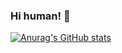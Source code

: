 ### Hi human! 👋

[![Anurag's GitHub stats](https://github-readme-stats.vercel.app/api?username=amitbinu)](https://github.com/anuraghazra/github-readme-stats)



<!--
**amitbinu/AmitBinu** is a ✨ _special_ ✨ repository because its `README.md` (this file) appears on your GitHub profile.

Here are some ideas to get you started:

- 🔭 I’m currently working on ...
- 🌱 I’m currently learning ...
- 👯 I’m looking to collaborate on ...
- 🤔 I’m looking for help with ...
- 💬 Ask me about ...
- 📫 How to reach me: ...
- 😄 Pronouns: ...
- ⚡ Fun fact: ...
-->
